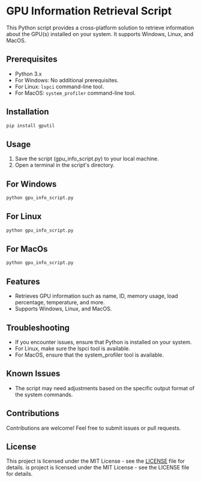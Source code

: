 # GPU Information Retrieval Script

This Python script provides a cross-platform solution to retrieve information about the GPU(s) installed on your system. It supports Windows, Linux, and MacOS.

## Prerequisites

- Python 3.x
- For Windows: No additional prerequisites.
- For Linux: `lspci` command-line tool.
- For MacOS: `system_profiler` command-line tool.

## Installation

```bash
pip install gputil
```

## Usage

1. Save the script (gpu_info_script.py) to your local machine.
2. Open a terminal in the script's directory.

## For Windows

```bash
python gpu_info_script.py
```

## For Linux

```bash
python gpu_info_script.py
```

## For MacOs

```bash
python gpu_info_script.py
```

## Features

- Retrieves GPU information such as name, ID, memory usage, load percentage, temperature, and more.
- Supports Windows, Linux, and MacOS.

## Troubleshooting

- If you encounter issues, ensure that Python is installed on your system.
- For Linux, make sure the lspci tool is available.
- For MacOS, ensure that the system_profiler tool is available.

## Known Issues

- The script may need adjustments based on the specific output format of the system commands.

## Contributions

Contributions are welcome! Feel free to submit issues or pull requests.

## License

This project is licensed under the MIT License - see the [LICENSE](LICENSE) file for details.
is project is licensed under the MIT License - see the LICENSE file for details.
